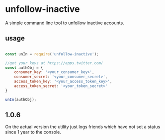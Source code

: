 # unfollow-inactive
A simple command line tool to unfollow inactive accounts.

## usage

```javascript

const unIn = require('unfollow-inactive');

//get your keys at https://apps.twitter.com/
const authObj = {
    consumer_key: '<your_consumer_key>',
    consumer_secret: '<your_consumer_secret>',
    access_token_key: '<your_access_token_key>',
    access_token_secret: '<your_token_secret>' 
}

unIn(authObj);
```

## 1.0.6
On the actual version the utility just logs friends which have not set a status since 1 year to the console.